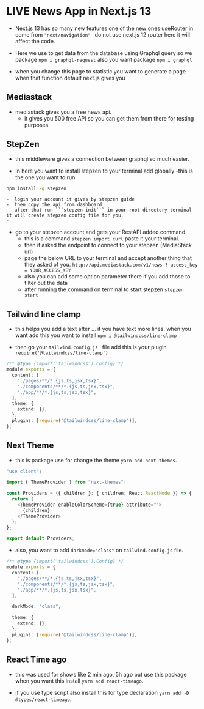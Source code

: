 # LIVE News App in Next.js 13

- Next.js 13 has so many new features one of the new ones useRouter in come from `"next/navigation" ` do not use next.js 12 router here it will affect the code.

- Here we use to get data from the database using Graphql query so we package `npm i graphql-request` also you want package `npm i graphql`

- when you change this page to statistic you want to generate a page when that function default next.js gives you

## Mediastack

- mediastack gives you a free news api.
  - it gives you 500 free API so you can get them from there for testing purposes.

## StepZen

- this middleware gives a connection between graphql so much easier.

- In here you want to install stepzen to your terminal add globally
  -this is the one you want to run

```bash
npm install -g stepzen
```

    -  login your account it gives by stepzen guide
    -  then copy the api from dashboard
    -  after that run ```stepzen init``` in your root directory terminal it will create stepzen config file for you.
    -

- go to your stepzen account and gets your RestAPI added command.
  - this is a command `stepzen import curl` paste it your terminal.
  - then it asked the endpoint to connect to your stepzen (MediaStack url)
  - page the below URL to your terminal and accept another thing that they asked of you.
    `http://api.mediastack.com/v1/news ? access_key = YOUR_ACCESS_KEY`
  - also you can add some option parameter there if you add those to filter out the data
  - after running the command on terminal to start stepzen `stepzen start`

## Tailwind line clamp

- this helps you add a text after ... if you have text more lines. when you want add this you want to install `npm i @tailwindcss/line-clamp `

- then go your `tailwind.config.js ` file add this is your plugin `require('@tailwindcss/line-clamp')`

```typescript
/** @type {import('tailwindcss').Config} */
module.exports = {
  content: [
    "./pages/**/*.{js,ts,jsx,tsx}",
    "./components/**/*.{js,ts,jsx,tsx}",
    "./app/**/*.{js,ts,jsx,tsx}",
  ],
  theme: {
    extend: {},
  },
  plugins: [require("@tailwindcss/line-clamp")],
};
```

## Next Theme

- this is package use for change the theme `yarn add next-themes`.

```typescript
"use client";

import { ThemeProvider } from "next-themes";

const Providers = ({ children }: { children: React.ReactNode }) => {
  return (
    <ThemeProvider enableColorScheme={true} attribute="">
      {children}
    </ThemeProvider>
  );
};

export default Providers;
```

- also, you want to add `darkmode="class"` on `tailwind.config.js` file.

```typescript
/** @type {import('tailwindcss').Config} */
module.exports = {
  content: [
    "./pages/**/*.{js,ts,jsx,tsx}",
    "./components/**/*.{js,ts,jsx,tsx}",
    "./app/**/*.{js,ts,jsx,tsx}",
  ],

  darkMode: "class",

  theme: {
    extend: {},
  },
  plugins: [require("@tailwindcss/line-clamp")],
};
```

## React Time ago

- this was used for shows like 2 min ago, 5h ago put use this package when you want this install ```yarn add react-timeago```.

- if you use type script also install this for type declaration ```yarn add -D @types/react-timeago```.


